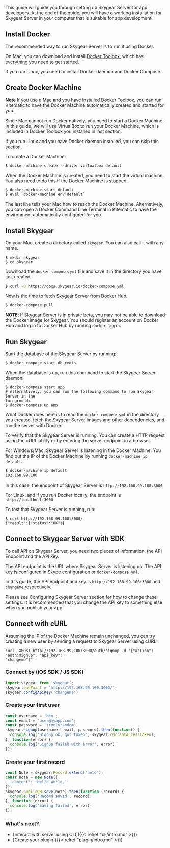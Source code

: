 This guide will guide you through setting up Skygear Server for app developers.
At the end of the guide, you will have a working installation for Skygear Server
in your computer that is suitable for app development.

## Install Docker

The recommended way to run Skygear Server is to run it using Docker.

On Mac, you can download and install [Docker Toolbox](http://docs.docker.com/mac/step_one/),
which has everything you need to get started.

If you run Linux, you need to install Docker daemon and Docker Compose.

## Create Docker Machine

**Note** If you use a Mac and you have installed Docker Toolbox, you can run
Kitematic to have the Docker Machine automatically created and started for you.

Since Mac cannot run Docker natively, you need to start a Docker Machine. In
this guide, we will use VirtualBox to run your Docker Machine, which is included
in Docker Toolbox you installed in last section.

If you run Linux and you have Docker daemon installed, you can skip this
section.

To create a Docker Machine:

```
$ docker-machine create --driver virtualbox default
```

When the Docker Machine is created, you need to start the virtual machine. You
also need to do this if the Docker Machine is stopped.

```
$ docker-machine start default
$ eval `docker-machine env default`
```

The last line tells your Mac how to reach the Docker Machine. Alternatively,
you can open a Docker Command Line Terminal in Kitematic to have the environment
automatically configured for you.

## Install Skygear

On your Mac, create a directory called `skygear`. You can also call it with any
name.

```
$ mkdir skygear
$ cd skygear
```

Download the `docker-compose.yml` file and save it in the directory you have just created.

``` bash
$ curl -O https://docs.skygear.io/docker-compose.yml
```

Now is the time to fetch Skygear Server from Docker Hub.

```
$ docker-compose pull
```

**NOTE**: If Skygear Server is in private beta, you may not be able to download
the Docker image for Skygear. You should register an account on Docker Hub
and log in to Docker Hub by running `docker login`.

## Run Skygear

Start the database of the Skygear Server by running:

```shell
$ docker-compose start db redis
```

When the database is up, run this command to start the Skygear Server daemon:

```
$ docker-compose start app
# Alternatively, you can run the following command to run Skygear Server in the
foreground:
$ docker-compose up app
```

What Docker does here is to read the `docker-compose.yml` in the directory
you created, fetch the Skygear Server images and other dependencies, and run the
server with Docker.

To verify that the Skygear Server is running. You can create a HTTP request
using the cURL utility or by entering the server endpoint in a browser.

For Windows/Mac, Skygear Server is listening in the Docker Machine. You find out the IP
of the Docker Machine by running `docker-machine ip default`.

``` bash
$ docker-machine ip default
192.168.99.100
```

In this case, the endpoint of Skygear Server is `http://192.168.99.100:3000`

For Linux, and if you run Docker locally, the endpoint is `http://localhost:3000`

To test that Skygear Server is running, run:

```
$ curl http://192.168.99.100:3000/
{"result":{"status":"OK"}}
```

## Connect to Skygear Server with SDK

To call API on Skygear Server, you need two pieces of information: the API Endpoint
and the API key.

The API endpoint is the URL where Skygear Server is listening on.
The API key is configured in Skype configuration or `docker-compose.yml`.

In this guide, the API endpoint and key is `http://192.168.99.100:3000` and
`changeme` respectively.

Please see Configuring Skygear Server section for how to change these settings. It is
recommended that you change the API key to something else when you publish your app.

## Connect with cURL

Assuming the IP of the Docker Machine remain unchanged, you can
try creating a new user by sending a request to Skygear Server using cURL:

```
curl -XPOST http://192.168.99.100:3000/auth/signup -d '{"action": "auth:signup", "api_key":
"changeme"}'
```

### Connect by (iOS SDK / JS SDK)


``` javascript
import skygear from 'skygear';
skygear.endPoint = 'http://192.168.99.100:3000/';
skygear.configApiKey('changeme')
```

### Create your first user

``` javascript
const username = 'ben';
const email = 'user@myapp.com';
const password = 'truelyrandom';
skygear.signup(username, email, password).then(function() {
  console.log('Signup ok, got token', skygear.currentAccessToken);
}, function(error) {
  console.log('Signup failed with error', error);
});
```

### Create your first record

``` javascript
const Note = skygear.Record.extend('note');
const note = new Note({
  'content': 'Hello World.'
});
skygear.publicDB.save(note).then(function (record) {
  console.log('Record saved', record);
}, function (error) {
  console.log('Saving failed', error);
});

```

### What's next?

- [Interact with server using CLI]({{< relref "cli/intro.md" >}})
- [Create your plugin]({{< relref "plugin/intro.md" >}})
